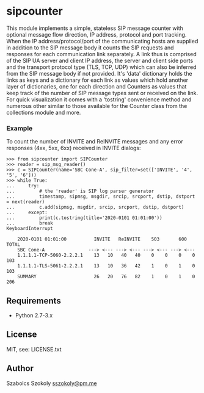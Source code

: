 # sipcounter
This module implements a simple, stateless SIP message counter with optional message flow direction, IP address, protocol and port tracking. When the IP address/protocol/port of the communicating hosts are supplied in addition to the SIP message body it counts the SIP requests and responses for each communication link separately. A link thus is comprised of the SIP UA server and client IP address, the server and client side ports and the transport protocol type (TLS, TCP, UDP) which can also be inferred from the SIP message body if not provided. It's 'data' dictionary holds the links as keys and a dictionary for each link as values which hold another layer of dictionaries, one for each direction and Counters as values that keep track of the number of SIP message types sent or received on the link.
For quick visualization it comes with a 'tostring' convenience method and numerous other similar to those available for the Counter class from the collections module and more.

### Example ###
To count the number of INVITE and ReINVITE messages and any error responses (4xx, 5xx, 6xx) received in INVITE dialogs:

```
>>> from sipcounter import SIPCounter
>>> reader = sip_msg_reader()
>>> c = SIPCounter(name='SBC Cone-A', sip_filter=set(['INVITE', '4', '5', '6']))
>>> while True:
...     try:
...         # the 'reader' is SIP log parser generator
...         timestamp, sipmsg, msgdir, srcip, srcport, dstip, dstport = next(reader)
...         c.add(sipmsg, msgdir, srcip, srcport, dstip, dstport)
...     except:
...         print(c.tostring(title='2020-0101 01:01:00'))
...         break
KeyboardInterrupt

    2020-0101 01:01:00          INVITE   ReINVITE    503       600    TOTAL
    SBC Cone-A                ---> <--- ---> <--- ---> <--- ---> <---
    1.1.1.1-TCP-5060-2.2.2.1    13   10   40   40    0    0    0    0   103
    1.1.1.1-TLS-5061-2.2.2.1    13   10   36   42    1    0    1    0   103
    SUMMARY                     26   20   76   82    1    0    1    0   206
```
## Requirements

- Python 2.7-3.x

## License

MIT, see: LICENSE.txt

## Author

Szabolcs Szokoly <a href="mailto:sszokoly@pm.me">sszokoly@pm.me</a>
